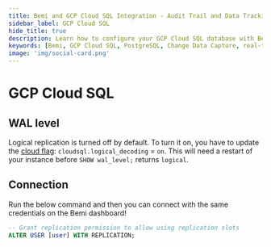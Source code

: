 ```yaml
---
title: Bemi and GCP Cloud SQL Integration - Audit Trail and Data Tracking
sidebar_label: GCP Cloud SQL
hide_title: true
description: Learn how to configure your GCP Cloud SQL database with Bemi for real-time data tracking using Change Data Capture (CDC). Includes detailed setup instructions for connections and WAL levels.
keywords: [Bemi, GCP Cloud SQL, PostgreSQL, Change Data Capture, real-time data tracking, audit trail, WAL, logical replication]
image: 'img/social-card.png'
---
```


# GCP Cloud SQL

## WAL level

Logical replication is turned off by default. To turn it on, you have to update the [cloud flag](https://cloud.google.com/sql/docs/postgres/replication/configure-logical-replication#configure-your-postgresql-instance): `cloudsql.logical_decoding` = `on`. This will need a restart of your instance before `SHOW wal_level;` returns `logical`.

## Connection

Run the below command and then you can connect with the same credentials on the Bemi dashboard!
```sql
-- Grant replication permission to allow using replication slots
ALTER USER [user] WITH REPLICATION;
```
